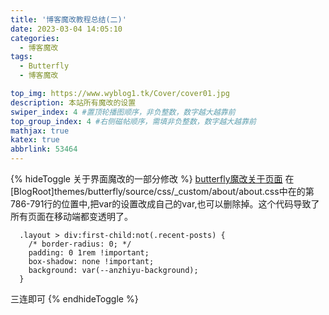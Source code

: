 ```yaml
---
title: '博客魔改教程总结(二)'
date: 2023-03-04 14:05:10
categories: 
  - 博客魔改
tags:
  - Butterfly
  - 博客魔改

top_img: https://www.wyblog1.tk/Cover/cover01.jpg
description: 本站所有魔改的设置
swiper_index: 4 #置顶轮播图顺序，非负整数，数字越大越靠前
top_group_index: 4 #右侧磁帖顺序，需填非负整数，数字越大越靠前
mathjax: true
katex: true
abbrlink: 53464
---
```

{% hideToggle 关于界面魔改的一部分修改 %}
[butterfly魔改关于页面](https://anzhiy.cn/posts/e62b.html)
在[BlogRoot]themes/butterfly/source/css/_custom/about/about.css中在的第786-791行的位置中,把var的设置改成自己的var,也可以删除掉。这个代码导致了所有页面在移动端都变透明了。
```
  .layout > div:first-child:not(.recent-posts) {
    /* border-radius: 0; */
    padding: 0 1rem !important;
    box-shadow: none !important;
    background: var(--anzhiyu-background);
  }
```
三连即可
{% endhideToggle %}
